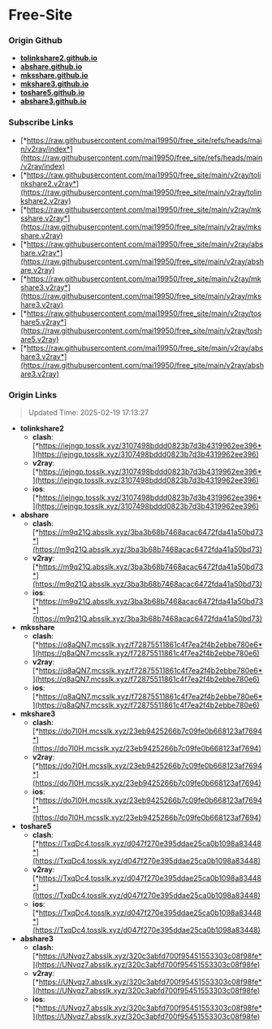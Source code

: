 # Free-Site

### Origin Github

- [**tolinkshare2.github.io**](https://github.com/tolinkshare2/tolinkshare2.github.io)
- [**abshare.github.io**](https://github.com/abshare/abshare.github.io)
- [**mksshare.github.io**](https://github.com/mksshare/mksshare.github.io)
- [**mkshare3.github.io**](https://github.com/mkshare3/mkshare3.github.io)
- [**toshare5.github.io**](https://github.com/toshare5/toshare5.github.io)
- [**abshare3.github.io**](https://github.com/abshare3/abshare3.github.io)

### Subscribe Links

- [*https://raw.githubusercontent.com/mai19950/free_site/refs/heads/main/v2ray/index*](https://raw.githubusercontent.com/mai19950/free_site/refs/heads/main/v2ray/index)
- [*https://raw.githubusercontent.com/mai19950/free_site/main/v2ray/tolinkshare2.v2ray*](https://raw.githubusercontent.com/mai19950/free_site/main/v2ray/tolinkshare2.v2ray)
- [*https://raw.githubusercontent.com/mai19950/free_site/main/v2ray/mksshare.v2ray*](https://raw.githubusercontent.com/mai19950/free_site/main/v2ray/mksshare.v2ray)
- [*https://raw.githubusercontent.com/mai19950/free_site/main/v2ray/abshare.v2ray*](https://raw.githubusercontent.com/mai19950/free_site/main/v2ray/abshare.v2ray)
- [*https://raw.githubusercontent.com/mai19950/free_site/main/v2ray/mkshare3.v2ray*](https://raw.githubusercontent.com/mai19950/free_site/main/v2ray/mkshare3.v2ray)
- [*https://raw.githubusercontent.com/mai19950/free_site/main/v2ray/toshare5.v2ray*](https://raw.githubusercontent.com/mai19950/free_site/main/v2ray/toshare5.v2ray)
- [*https://raw.githubusercontent.com/mai19950/free_site/main/v2ray/abshare3.v2ray*](https://raw.githubusercontent.com/mai19950/free_site/main/v2ray/abshare3.v2ray)

### Origin Links

> Updated Time: 2025-02-19 17:13:27

- **tolinkshare2**
  - **clash**: [*https://iejngp.tosslk.xyz/3107498bddd0823b7d3b4319962ee396*](https://iejngp.tosslk.xyz/3107498bddd0823b7d3b4319962ee396)
  - **v2ray**: [*https://iejngp.tosslk.xyz/3107498bddd0823b7d3b4319962ee396*](https://iejngp.tosslk.xyz/3107498bddd0823b7d3b4319962ee396)
  - **ios**: [*https://iejngp.tosslk.xyz/3107498bddd0823b7d3b4319962ee396*](https://iejngp.tosslk.xyz/3107498bddd0823b7d3b4319962ee396)
- **abshare**
  - **clash**: [*https://m9q21Q.absslk.xyz/3ba3b68b7468acac6472fda41a50bd73*](https://m9q21Q.absslk.xyz/3ba3b68b7468acac6472fda41a50bd73)
  - **v2ray**: [*https://m9q21Q.absslk.xyz/3ba3b68b7468acac6472fda41a50bd73*](https://m9q21Q.absslk.xyz/3ba3b68b7468acac6472fda41a50bd73)
  - **ios**: [*https://m9q21Q.absslk.xyz/3ba3b68b7468acac6472fda41a50bd73*](https://m9q21Q.absslk.xyz/3ba3b68b7468acac6472fda41a50bd73)
- **mksshare**
  - **clash**: [*https://q8aQN7.mcsslk.xyz/f72875511861c4f7ea2f4b2ebbe780e6*](https://q8aQN7.mcsslk.xyz/f72875511861c4f7ea2f4b2ebbe780e6)
  - **v2ray**: [*https://q8aQN7.mcsslk.xyz/f72875511861c4f7ea2f4b2ebbe780e6*](https://q8aQN7.mcsslk.xyz/f72875511861c4f7ea2f4b2ebbe780e6)
  - **ios**: [*https://q8aQN7.mcsslk.xyz/f72875511861c4f7ea2f4b2ebbe780e6*](https://q8aQN7.mcsslk.xyz/f72875511861c4f7ea2f4b2ebbe780e6)
- **mkshare3**
  - **clash**: [*https://do7I0H.mcsslk.xyz/23eb9425266b7c09fe0b668123af7694*](https://do7I0H.mcsslk.xyz/23eb9425266b7c09fe0b668123af7694)
  - **v2ray**: [*https://do7I0H.mcsslk.xyz/23eb9425266b7c09fe0b668123af7694*](https://do7I0H.mcsslk.xyz/23eb9425266b7c09fe0b668123af7694)
  - **ios**: [*https://do7I0H.mcsslk.xyz/23eb9425266b7c09fe0b668123af7694*](https://do7I0H.mcsslk.xyz/23eb9425266b7c09fe0b668123af7694)
- **toshare5**
  - **clash**: [*https://TxqDc4.tosslk.xyz/d047f270e395ddae25ca0b1098a83448*](https://TxqDc4.tosslk.xyz/d047f270e395ddae25ca0b1098a83448)
  - **v2ray**: [*https://TxqDc4.tosslk.xyz/d047f270e395ddae25ca0b1098a83448*](https://TxqDc4.tosslk.xyz/d047f270e395ddae25ca0b1098a83448)
  - **ios**: [*https://TxqDc4.tosslk.xyz/d047f270e395ddae25ca0b1098a83448*](https://TxqDc4.tosslk.xyz/d047f270e395ddae25ca0b1098a83448)
- **abshare3**
  - **clash**: [*https://UNvqz7.absslk.xyz/320c3abfd700f95451553303c08f98fe*](https://UNvqz7.absslk.xyz/320c3abfd700f95451553303c08f98fe)
  - **v2ray**: [*https://UNvqz7.absslk.xyz/320c3abfd700f95451553303c08f98fe*](https://UNvqz7.absslk.xyz/320c3abfd700f95451553303c08f98fe)
  - **ios**: [*https://UNvqz7.absslk.xyz/320c3abfd700f95451553303c08f98fe*](https://UNvqz7.absslk.xyz/320c3abfd700f95451553303c08f98fe)
